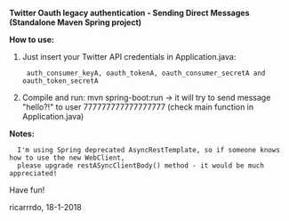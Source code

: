 <b>Twitter Oauth legacy authentication - Sending Direct Messages (Standalone Maven Spring project) </b>

<b>How to use:</b>
1. Just insert your Twitter API credentials in Application.java:

        auth_consumer_keyA, oauth_tokenA, oauth_consumer_secretA and oauth_token_secretA
  
2. Compile and run: 
    mvn spring-boot:run
    -> it will try to send message "hello?!" to user 777777777777777777  (check main function in Application.java)
    
    
<b>Notes: </b>
    
      I'm using Spring deprecated AsyncRestTemplate, so if someone knows how to use the new WebClient, 
      please upgrade restASyncClientBody() method - it would be much appreciated!
      
      
      
Have fun!

ricarrrdo, 18-1-2018
